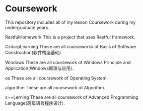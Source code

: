 # Coursework
This repository includes all of my lesson Coursework during my undergraduate years.

RestfulHomework 
This is a project that uses Restful framework.

CsharpLearning
These are all courseworks of Basis of Software Construction(软件构造基础).

Windows
These are all coursework of Windows Principle and Application(Windows原理与应用).

os
These are all coursework of Operating System.

algorithm 
These are all coursework of Algorithm.

c++Lerning
These are all coursework of Advanced Programming Language(高级语言程序设计).
